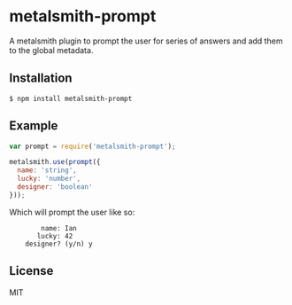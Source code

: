 
# metalsmith-prompt

  A metalsmith plugin to prompt the user for series of answers and add them to the global metadata.

## Installation

    $ npm install metalsmith-prompt

## Example

```js
var prompt = require('metalsmith-prompt');

metalsmith.use(prompt({
  name: 'string',
  lucky: 'number',
  designer: 'boolean'
}));
```

  Which will prompt the user like so:

            name: Ian
           lucky: 42
        designer? (y/n) y

## License

  MIT